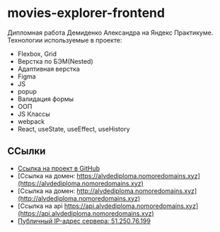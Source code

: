 # movies-explorer-frontend
Дипломная работа Демиденко Александра на Яндекс Практикуме.
Технологии используемые в проекте:
* Flexbox, Grid
* Верстка по БЭМ(Nested)
* Адаптивная верстка
* Figma
* JS
* popup
* Валидация формы
* ООП
* JS Классы
* webpack
* React, useState, useEffect, useHistory

## ССылки
* [Ссылка на проект в GitHub](https://github.com/alvde-site/movies-explorer-frontend)
* [Ссылка на домен: https://alvdediploma.nomoredomains.xyz](https://alvdediploma.nomoredomains.xyz)
* [Ссылка на домен: http://alvdediploma.nomoredomains.xyz](http://alvdediploma.nomoredomains.xyz)
* [Ссылка на api https://api.alvdediploma.nomoredomains.xyz](https://api.alvdediploma.nomoredomains.xyz)
* [Публичный IP-адрес сервера: 51.250.76.199](http://51.250.76.199)
